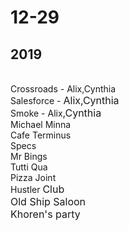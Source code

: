 <h1>12-29</h1>

<h2>2019</h2><div><br></div><div>Crossroads - Alix,Cynthia</div><div>Salesforce -&nbsp;<span style="font-size: 12pt;">Alix,Cynthia</span></div><div>Smoke - Alix<span style="font-size: 12pt;">,Cynthia</span></div><div>Michael Minna</div><div>Cafe Terminus</div><div>Specs</div><div>Mr Bings</div><div>Tutti Qua</div><div>Pizza Joint</div><div>Hustler&nbsp;<span style="font-size: 12pt;">Club</span></div><div><span style="font-size: 12pt;">Old Ship Saloon</span></div><div><span style="font-size: 12pt;">Khoren's party</span></div><div><span style="font-size: 12pt;"><br></span></div><div><span style="font-size: 12pt;"><br></span></div>